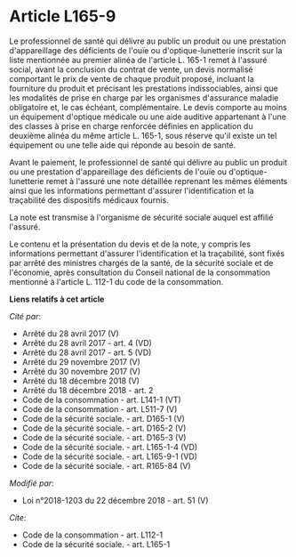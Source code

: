 # Article L165-9

Le professionnel de santé qui délivre au public un produit ou une prestation d'appareillage des déficients de l'ouïe ou
d'optique-lunetterie inscrit sur la liste mentionnée au premier alinéa de l'article L. 165-1 remet à l'assuré social, avant
la conclusion du contrat de vente, un devis normalisé comportant le prix de vente de chaque produit proposé, incluant la
fourniture du produit et précisant les prestations indissociables, ainsi que les modalités de prise en charge par les
organismes d'assurance maladie obligatoire et, le cas échéant, complémentaire. Le devis comporte au moins un équipement
d'optique médicale ou une aide auditive appartenant à l'une des classes à prise en charge renforcée définies en application
du deuxième alinéa du même article L. 165-1, sous réserve qu'il existe un tel équipement ou une telle aide qui réponde au
besoin de santé. 

Avant le paiement, le professionnel de santé qui délivre au public un produit ou une prestation d'appareillage des déficients
de l'ouïe ou d'optique-lunetterie remet à l'assuré une note détaillée reprenant les mêmes éléments ainsi que les informations
permettant d'assurer l'identification et la traçabilité des dispositifs médicaux fournis. 

La note est transmise à l'organisme de sécurité sociale auquel est affilié l'assuré. 

Le contenu et la présentation du devis et de la note, y compris les informations permettant d'assurer l'identification et la
traçabilité, sont fixés par arrêté des ministres chargés de la santé, de la sécurité sociale et de l'économie, après
consultation du Conseil national de la consommation mentionné à l'article L. 112-1 du code de la consommation.

**Liens relatifs à cet article**

_Cité par_:

  - Arrêté du 28 avril 2017 (V)
  - Arrêté du 28 avril 2017 - art. 4 (VD)
  - Arrêté du 28 avril 2017 - art. 5 (VD)
  - Arrêté du 29 novembre 2017 (V)
  - Arrêté du 30 novembre 2017 (V)
  - Arrêté du 18 décembre 2018 (V)
  - Arrêté du 18 décembre 2018 - art. 2
  - Code de la consommation - art. L141-1 (VT)
  - Code de la consommation - art. L511-7 (V)
  - Code de la sécurité sociale. - art. D165-1 (V)
  - Code de la sécurité sociale. - art. D165-2 (V)
  - Code de la sécurité sociale. - art. D165-3 (V)
  - Code de la sécurité sociale. - art. L165-1-4 (VD)
  - Code de la sécurité sociale. - art. L165-9-1 (VD)
  - Code de la sécurité sociale. - art. R165-84 (V)

_Modifié par_:

  - Loi n°2018-1203 du 22 décembre 2018 - art. 51 (V)

_Cite_:

  - Code de la consommation - art. L112-1
  - Code de la sécurité sociale. - art. L165-1

